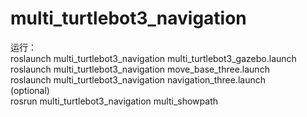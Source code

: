 # multi_turtlebot3_navigation
运行：  
roslaunch multi_turtlebot3_navigation multi_turtlebot3_gazebo.launch  \
roslaunch multi_turtlebot3_navigation move_base_three.launch  \
roslaunch multi_turtlebot3_navigation navigation_three.launch \
(optional)\
rosrun multi_turtlebot3_navigation multi_showpath